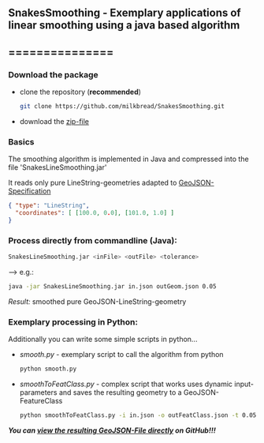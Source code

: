 ## SnakesSmoothing - Exemplary applications of linear smoothing using a java based algorithm
## ===============

### Download the package

* clone the repository (**recommended**)
	
	```sh
	git clone https://github.com/milkbread/SnakesSmoothing.git
	```
	
* download the [zip-file](https://github.com/milkbread/SnakesSmoothing/archive/master.zip)

### Basics

The smoothing algorithm is implemented in Java and compressed into the file 'SnakesLineSmoothing.jar'

It reads only pure LineString-geometries adapted to [GeoJSON-Specification](http://geojson.org/geojson-spec.html)

```json
{ "type": "LineString",
  "coordinates": [ [100.0, 0.0], [101.0, 1.0] ]
}
```

### Process directly from commandline (Java):

```sh
SnakesLineSmoothing.jar <inFile> <outFile> <tolerance>
```
	
--> e.g.: 	

```sh
java -jar SnakesLineSmoothing.jar in.json outGeom.json 0.05
```

*Result:* smoothed pure GeoJSON-LineString-geometry

### Exemplary processing in Python:

Additionally you can write some simple scripts in python...
* *smooth.py* - exemplary script to call the algorithm from python
	```sh
	python smooth.py
	```
* *smoothToFeatClass.py* - complex script that works uses dynamic input-parameters and saves the resulting geometry to a GeoJSON-FeatureClass
	```sh
	python smoothToFeatClass.py -i in.json -o outFeatClass.json -t 0.05
	```

***You can [view the resulting GeoJSON-File directly](https://github.com/milkbread/SnakesSmoothing/blob/master/outFeatClass.json) on GitHub!!!***


	




